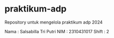 # praktikum-adp
Repository untuk mengelola praktikum adp 2024

Nama : Salsabilla Tri Putri
NIM : 2310431017
Shift : 2
